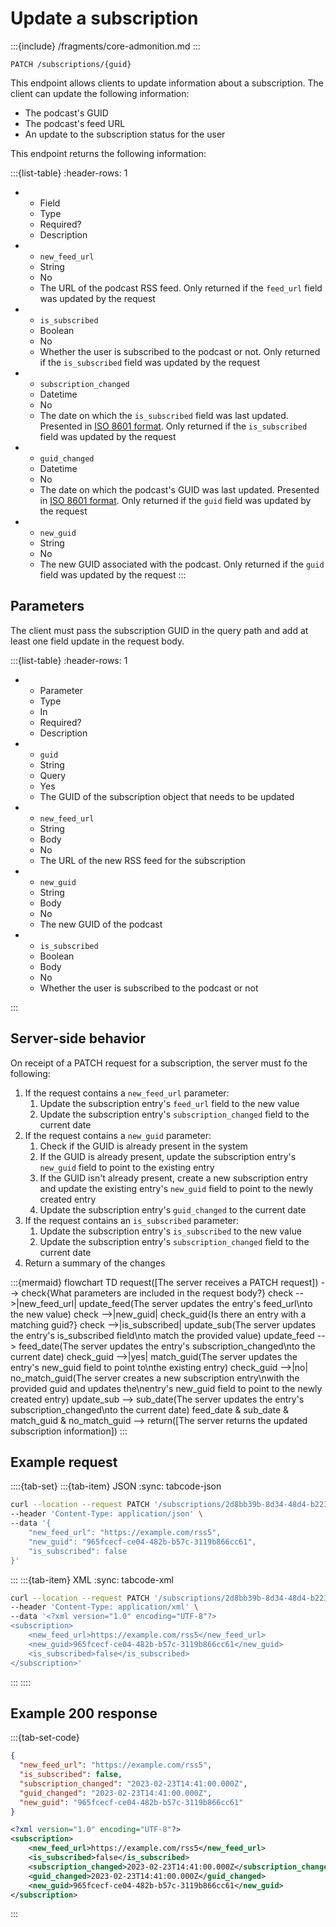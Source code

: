 # Update a subscription

:::{include} /fragments/core-admonition.md
:::

```text
PATCH /subscriptions/{guid}
```

This endpoint allows clients to update information about a subscription. The client can update the following information:

* The podcast's GUID
* The podcast's feed URL
* An update to the subscription status for the user

This endpoint returns the following information:

:::{list-table}
:header-rows: 1

* - Field
   - Type
   - Required?
   - Description
* - `new_feed_url`
   - String
   - No
   - The URL of the podcast RSS feed. Only returned if the `feed_url` field was updated by the request
* - `is_subscribed`
   - Boolean
   - No
   - Whether the user is subscribed to the podcast or not. Only returned if the `is_subscribed` field was updated by the request
* - `subscription_changed`
   - Datetime
   - No
   - The date on which the `is_subscribed` field was last updated. Presented in [ISO 8601 format](https://www.iso.org/iso-8601-date-and-time-format.html). Only returned if the `is_subscribed` field was updated by the request
* - `guid_changed`
   - Datetime
   - No
   - The date on which the podcast's GUID was last updated. Presented in [ISO 8601 format](https://www.iso.org/iso-8601-date-and-time-format.html). Only returned if the `guid` field was updated by the request
* - `new_guid`
   - String<UUID>
   - No
   - The new GUID associated with the podcast. Only returned if the `guid` field was updated by the request
:::

## Parameters

The client must pass the subscription GUID in the query path and add at least one field update in the request body.

:::{list-table}
:header-rows: 1

* - Parameter
   - Type
   - In
   - Required?
   - Description
* - `guid`
   - String
   - Query
   - Yes
   - The GUID of the subscription object that needs to be updated
* - `new_feed_url`
   - String
   - Body
   - No
   - The URL of the new RSS feed for the subscription
* - `new_guid`
   - String <UUID>
   - Body
   - No
   - The new GUID of the podcast
* - `is_subscribed`
   - Boolean
   - Body
   - No
   - Whether the user is subscribed to the podcast or not

:::

## Server-side behavior

On receipt of a PATCH request for a subscription, the server must fo the following:

1. If the request contains a `new_feed_url` parameter:
   1. Update the subscription entry's `feed_url` field to the new value
   2. Update the subscription entry's `subscription_changed` field to the current date
2. If the request contains a `new_guid` parameter:
   1. Check if the GUID is already present in the system
   2. If the GUID is already present, update the subscription entry's `new_guid` field to point to the existing entry
   3. If the GUID isn't already present, create a new subscription entry and update the existing entry's `new_guid` field to point to the newly created entry
   4. Update the subscription entry's `guid_changed` to the current date
3. If the request contains an `is_subscribed` parameter:
   1. Update the subscription entry's `is_subscribed` to the new value
   2. Update the subscription entry's `subscription_changed` field to the current date
4. Return a summary of the changes

:::{mermaid}
flowchart TD
   request([The server receives a PATCH request]) --> check{What parameters are included in the request body?}
   check -->|new_feed_url| update_feed(The server updates the entry's feed_url\nto the new value)
   check -->|new_guid| check_guid{Is there an entry with a matching guid?}
   check -->|is_subscribed| update_sub(The server updates the entry's is_subscribed field\nto match the provided value)
   update_feed --> feed_date(The server updates the entry's subscription_changed\nto the current date)
   check_guid -->|yes| match_guid(The server updates the entry's new_guid field to point to\nthe existing entry)
   check_guid -->|no| no_match_guid(The server creates a new subscription entry\nwith the provided guid and updates the\nentry's new_guid field to point to the newly created entry)
   update_sub --> sub_date(The server updates the entry's subscription_changed\nto the current date)
   feed_date & sub_date & match_guid & no_match_guid --> return([The server returns the updated subscription information])
:::

## Example request

::::{tab-set}
:::{tab-item} JSON
:sync: tabcode-json

```bash
curl --location --request PATCH '/subscriptions/2d8bb39b-8d34-48d4-b223-a0d01eb27d71' \
--header 'Content-Type: application/json' \
--data '{
    "new_feed_url": "https://example.com/rss5",
    "new_guid": "965fcecf-ce04-482b-b57c-3119b866cc61",
    "is_subscribed": false
}'
```

:::
:::{tab-item} XML
:sync: tabcode-xml

```bash
curl --location --request PATCH '/subscriptions/2d8bb39b-8d34-48d4-b223-a0d01eb27d71' \
--header 'Content-Type: application/xml' \
--data '<?xml version="1.0" encoding="UTF-8"?>
<subscription>
	<new_feed_url>https://example.com/rss5</new_feed_url>
	<new_guid>965fcecf-ce04-482b-b57c-3119b866cc61</new_guid>
	<is_subscribed>false</is_subscribed>
</subscription>'
```

:::
::::

## Example 200 response

:::{tab-set-code}

```json
{
  "new_feed_url": "https://example.com/rss5",
  "is_subscribed": false,
  "subscription_changed": "2023-02-23T14:41:00.000Z",
  "guid_changed": "2023-02-23T14:41:00.000Z",
  "new_guid": "965fcecf-ce04-482b-b57c-3119b866cc61"
}
```

```xml
<?xml version="1.0" encoding="UTF-8"?>
<subscription>
	<new_feed_url>https://example.com/rss5</new_feed_url>
	<is_subscribed>false</is_subscribed>
	<subscription_changed>2023-02-23T14:41:00.000Z</subscription_changed>
	<guid_changed>2023-02-23T14:41:00.000Z</guid_changed>
	<new_guid>965fcecf-ce04-482b-b57c-3119b866cc61</new_guid>
</subscription>
```

:::
